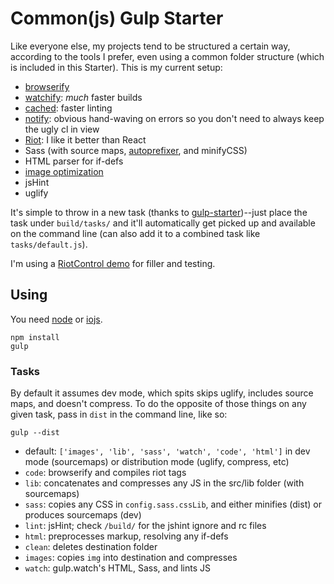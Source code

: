# Common(js) Gulp Starter

Like everyone else, my projects tend to be structured a certain way, according to the tools I prefer, even using a common folder structure (which is included in this Starter). This is my current setup:

- [browserify](http://browserify.org/)
- [watchify](https://github.com/substack/watchify): _much_ faster builds
- [cached](https://github.com/wearefractal/gulp-cached): faster linting
- [notify](): obvious hand-waving on errors so you don't need to always keep the ugly cl in view
- [Riot](https://github.com/muut/riotjs): I like it better than React
- Sass (with source maps, [autoprefixer](https://github.com/postcss/autoprefixer), and minifyCSS)
- HTML parser for if-defs
- [image optimization](https://www.npmjs.com/package/gulp-imagemin)
- jsHint
- uglify

It's simple to throw in a new task (thanks to [gulp-starter](https://github.com/greypants/gulp-starter))--just place the task under `build/tasks/` and it'll automatically get picked up and available on the command line (can also add it to a combined task like `tasks/default.js`).

I'm using a [RiotControl demo](https://github.com/jimsparkman/RiotControl/tree/master/routing_demo) for filler and testing.

## Using

You need [node](http://nodejs.org/download/) or [iojs](https://iojs.org/en/index.html).
```
npm install
gulp
```

### Tasks

By default it assumes dev mode, which spits skips uglify, includes source maps, and doesn't compress. To do the opposite of those things on any given task, pass in `dist` in the command line, like so:
```
gulp --dist
```

- default: `['images', 'lib', 'sass', 'watch', 'code', 'html']` in dev mode (sourcemaps) or distribution mode (uglify, compress, etc)
- `code`: browserify and compiles riot tags
- `lib`: concatenates and compresses any JS in the src/lib folder (with sourcemaps)
- `sass`: copies any CSS in `config.sass.cssLib`, and either minifies (dist) or produces sourcemaps (dev)
- `lint`: jsHint; check `/build/` for the jshint ignore and rc files
- `html`: preprocesses markup, resolving any if-defs
- `clean`: deletes destination folder
- `images`: copies `img` into destination and compresses
- `watch`: gulp.watch's HTML, Sass, and lints JS
